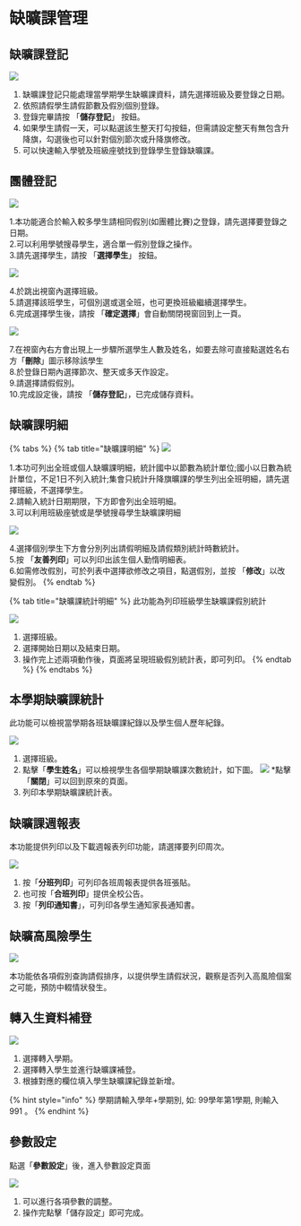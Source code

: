 # 缺曠課管理

## 缺曠課登記

![](../.gitbook/assets/lack_class_register.png)

1. 缺曠課登記只能處理當學期學生缺曠課資料，請先選擇班級及要登錄之日期。
2. 依照請假學生請假節數及假別個別登錄。
3. 登錄完畢請按 「**儲存登記**」 按鈕。
4. 如果學生請假一天，可以點選該生整天打勾按鈕，但需請設定整天有無包含升降旗，勾選後也可以針對個別節次或升降旗修改。
5. 可以快速輸入學號及班級座號找到登錄學生登錄缺曠課。

## 團體登記

![](../.gitbook/assets/group_register.png)

1.本功能適合於輸入較多學生請相同假別\(如團體比賽\)之登錄，請先選擇要登錄之日期。  
2.可以利用學號搜尋學生，適合單一假別登錄之操作。  
3.請先選擇學生，請按 「**選擇學生**」 按鈕。

![](../.gitbook/assets/group_register2.png)

4.於跳出視窗內選擇班級。  
5.請選擇該班學生，可個別選或選全班，也可更換班級繼續選擇學生。  
6.完成選擇學生後，請按 「**確定選擇**」會自動關閉視窗回到上一頁。

![](../.gitbook/assets/group_register3%20%281%29.png)

7.在視窗內右方會出現上一步驟所選學生人數及姓名，如要去除可直接點選姓名右方「**刪除**」圖示移除該學生  
8.於登錄日期內選擇節次、整天或多天作設定。  
9.請選擇請假假別。  
10.完成設定後，請按 「**儲存登記**」，已完成儲存資料。

## 缺曠課明細

{% tabs %}
{% tab title="缺曠課明細" %}
![](../.gitbook/assets/lack_class_detail.png)

1.本功可列出全班或個人缺曠課明細，統計國中以節數為統計單位;國小以日數為統計單位，不足1日不列入統計;集會只統計升降旗曠課的學生列出全班明細，請先選擇班級，不選擇學生。  
2.請輸入統計日期期限，下方即會列出全班明細。  
3.可以利用班級座號或是學號搜尋學生缺曠課明細

![](../.gitbook/assets/lack_class_detail2.png)

4.選擇個別學生下方會分別列出請假明細及請假類別統計時數統計。  
5.按 「**友善列印**」可以列印出該生個人勤惰明細表。  
6.如需修改假別，可於列表中選擇欲修改之項目，點選假別，並按 「**修改**」以改變假別。
{% endtab %}

{% tab title="缺曠課統計明細" %}
此功能為列印班級學生缺曠課假別統計

![](../.gitbook/assets/lack_class_detail3.png)

1. 選擇班級。
2. 選擇開始日期以及結束日期。
3. 操作完上述兩項動作後，頁面將呈現班級假別統計表，即可列印。
{% endtab %}
{% endtabs %}

## 本學期缺曠課統計

此功能可以檢視當學期各班缺曠課紀錄以及學生個人歷年紀錄。

![](../.gitbook/assets/semester_lack_class_statistics.png)

1. 選擇班級。
2. 點擊「**學生姓名**」可以檢視學生各個學期缺曠課次數統計，如下圖。  ![](../.gitbook/assets/semester_lack_class_statistics2.png)  \*點擊「**關閉**」可以回到原來的頁面。
3. 列印本學期缺曠課統計表。

## 缺曠課週報表

本功能提供列印以及下載週報表列印功能，請選擇要列印周次。

![](../.gitbook/assets/lack_class_week_report.png)

1. 按「**分班列印**」可列印各班周報表提供各班張貼。
2. 也可按「**合班列印**」提供全校公告。
3. 按「**列印通知書**」，可列印各學生通知家長通知書。

## 缺曠高風險學生

![](../.gitbook/assets/high_risk_stud.png)

本功能依各項假別查詢請假排序，以提供學生請假狀況，觀察是否列入高風險個案之可能，預防中輟情狀發生。

## 轉入生資料補登

![](../.gitbook/assets/transfer_stud_register.png)

1. 選擇轉入學期。
2. 選擇轉入學生並進行缺曠課補登。
3. 根據對應的欄位填入學生缺曠課紀錄並新增。

{% hint style="info" %}
學期請輸入學年+學期別, 如: 99學年第1學期, 則輸入 991 。
{% endhint %}

## 參數設定

點選「**參數設定**」後，進入參數設定頁面

![](../.gitbook/assets/parameter_setting%20%283%29.png)

1. 可以進行各項參數的調整。
2. 操作完點擊「儲存設定」即可完成。

